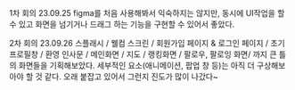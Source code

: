 1차 회의 23.09.25
figma를 처음 사용해봐서 익숙하지는 않지만, 동시에 UI작업을 할 수 있고 화면을 넘기거나 드래그 하는 기능을
구현할 수 있어서 좋았다. 

2차 회의 23.09.26
스플래시  / 웰컴 스크린 / 회원가입 페이지 & 로그인 페이지 / 초기 프로필창 / 환영 인사문 / 메인화면
/ 지도 / 랭킹화면 / 팔로우, 팔로잉 화면/
까지 큰 틀의 화면들을 기획해보았다. 세부적인 요소(애니메이션, 팝업 창 등)는 아직 더 구상해보아야 할 것 같다.
오래 붙잡고 있어서 그런지 진도가 많이 나갔다~
